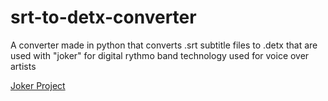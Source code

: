 # srt-to-detx-converter
A converter made in python that converts .srt subtitle files to .detx that are used with "joker" for digital rythmo band technology used for voice over artists

[Joker Project](https://github.com/MartinDelille/Joker)
